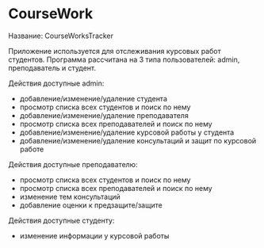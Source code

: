 # CourseWork
Название: CourseWorksTracker

Приложение используется для отслеживания курсовых работ студентов. Программа рассчитана на 3 типа пользователей: admin, преподаватель и студент.

Действия доступные admin:
* добавление/изменение/удаление студента
* просмотр списка всех студентов и поиск по нему
* добавление/изменение/удаление преподавателя
* просмотр списка всех преподавателей и поиск по нему
* добавление/изменение/удаление курсовой работы у студента
* добавление/изменение/удаление консультаций и защит по курсовой работе

Действия доступные преподавателю:
* просмотр списка всех студентов и поиск по нему
* просмотр списка всех преподавателей и поиск по нему
* изменение тем консультаций
* добавление оценки к предзащите/защите

Действия доступные студенту:
* изменение информации у курсовой работы
